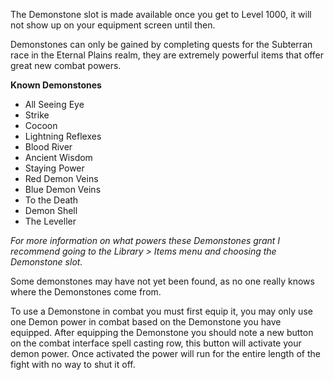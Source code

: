 ---
---
The Demonstone slot is made available once you get to Level 1000, it will not show up on your equipment screen until then.

Demonstones can only be gained by completing quests for the Subterran race in the Eternal Plains realm, they are extremely powerful items that offer great new combat powers.

**Known Demonstones**

*   All Seeing Eye
*   Strike
*   Cocoon
*   Lightning Reflexes
*   Blood River
*   Ancient Wisdom
*   Staying Power
*   Red Demon Veins
*   Blue Demon Veins
*   To the Death
*   Demon Shell
*   The Leveller

_For more information on what powers these Demonstones grant I recommend going to the Library > Items menu and choosing the Demonstone slot._

Some demonstones may have not yet been found, as no one really knows where the Demonstones come from.

To use a Demonstone in combat you must first equip it, you may only use one Demon power in combat based on the Demonstone you have equipped. After equipping the Demonstone you should note a new button on the combat interface spell casting row, this button will activate your demon power. Once activated the power will run for the entire length of the fight with no way to shut it off.